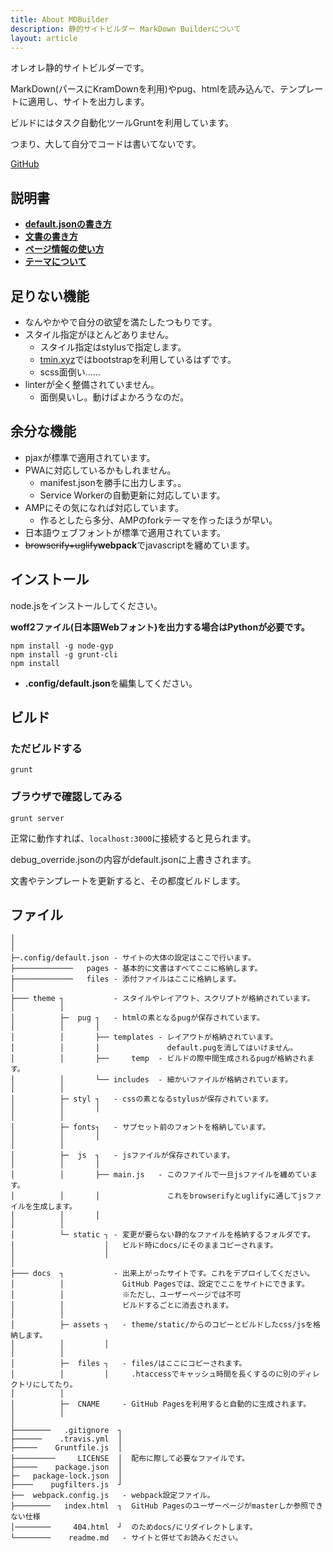 ```yaml
---
title: About MDBuilder
description: 静的サイトビルダー MarkDown Builderについて
layout: article
---
```


オレオレ静的サイトビルダーです。

MarkDown(パースにKramDownを利用)やpug、htmlを読み込んで、テンプレートに適用し、サイトを出力します。

ビルドにはタスク自動化ツールGruntを利用しています。

つまり、大して自分でコードは書いてないです。

[GitHub](https://github.com/tamaina/tamaina.github.io)

## 説明書

- **[default.jsonの書き方](configulation)**
- **[文書の書き方](howtowrite)**
- **[ページ情報の使い方](pages)**
- **[テーマについて](theme)**


## 足りない機能

- なんやかやで自分の欲望を満たしたつもりです。
- スタイル指定がほとんどありません。
  * スタイル指定はstylusで指定します。
  * [tmin.xyz](//tmin.xyz)ではbootstrapを利用しているはずです。
  * scss面倒い……
- linterが全く整備されていません。
  * 面倒臭いし。動けばよかろうなのだ。

## 余分な機能

- pjaxが標準で適用されています。
- PWAに対応しているかもしれません。
  * manifest.jsonを勝手に出力します。。
  * Service Workerの自動更新に対応しています。
- AMPにその気になれば対応しています。
  * 作るとしたら多分、AMPのforkテーマを作ったほうが早い。
- 日本語ウェブフォントが標準で適用されています。
- ~~browserify+uglify~~**webpack**でjavascriptを纏めています。

## インストール

node.jsをインストールしてください。

**woff2ファイル(日本語Webフォント)を出力する場合はPythonが必要です。**

```
npm install -g node-gyp
npm install -g grunt-cli
npm install
```

- **.config/default.json**を編集してください。

## ビルド

### ただビルドする

```
grunt
```

### ブラウザで確認してみる

```
grunt server
```

正常に動作すれば、`localhost:3000`に接続すると見られます。

debug_override.jsonの内容がdefault.jsonに上書きされます。

文書やテンプレートを更新すると、その都度ビルドします。


## ファイル

```
│ 
│
├─.config/default.json - サイトの大体の設定はここで行います。
├─────────────   pages - 基本的に文書はすべてここに格納します。
├─────────────   files - 添付ファイルはここに格納します。
│
├─── theme ┐           - スタイルやレイアウト、スクリプトが格納されています。
│          │
│          ├─  pug ┐   - htmlの素となるpugが保存されています。
│          │       │
│          │       ├── templates - レイアウトが格納されています。
│          │       │               default.pugを消してはいけません。
│          │       ├──     temp  - ビルドの際中間生成されるpugが格納されます。
│          │       └── includes  - 細かいファイルが格納されています。
│          │
│          ├─ styl ┐   - cssの素となるstylusが保存されています。
│          │       │
│          │
│          ├─ fonts┐   - サブセット前のフォントを格納しています。
│          │       │
│          │
│          ├─  js  ┐   - jsファイルが保存されています。
│          │       │
│          │       ├── main.js   - このファイルで一旦jsファイルを纏めています。
│          │       │               これをbrowserifyとuglifyに通してjsファイルを生成します。
│          │       │
│          │
│          └─ static ┐ - 変更が要らない静的なファイルを格納するフォルダです。
│                    │   ビルド時にdocs/にそのままコピーされます。
│                    │
│
├─── docs  ┐           - 出来上がったサイトです。これをデプロイしてください。
│          │             GitHub Pagesでは、設定でここをサイトにできます。
│          │             ※ただし、ユーザーページでは不可
│          │             ビルドするごとに消去されます。
│          │
│          ├─ assets ┐   - theme/static/からのコピーとビルドしたcss/jsを格納します。
│          │         │
│          │
│          ├─  files ┐   - files/はここにコピーされます。
│          │         │     .htaccessでキャッシュ時間を長くするのに別のディレクトリにしてたり。
│          │         
│          ├─  CNAME     - GitHub Pagesを利用すると自動的に生成されます。
│          │
│
├────────   .gitignore  ┐
├──────    .travis.yml  │
├─────    Gruntfile.js  │
├─────────     LICENSE  │  配布に際して必要なファイルです。
├─────    package.json  │
├─   package-lock.json  │
├────    pugfilters.js  ┘
├──  webpack.config.js   - webpack設定ファイル。
├────────   index.html  ┐  GitHub Pagesのユーザーページがmasterしか参照できない仕様
│────────     404.html  ┘  のためdocs/にリダイレクトします。
└────────    readme.md   - サイトと併せてお読みください。
```
